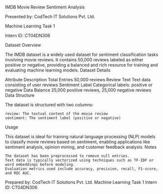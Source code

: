 IMDB Movie Review Sentiment Analysis

Presented by: CodTech IT Solutions Pvt. Ltd.

Machine Learning Task 1

Intern ID: CT04DN306

Dataset Overview

The IMDB dataset is a widely used dataset for sentiment classification tasks involving movie reviews. It contains 50,000 reviews labeled as either positive or negative, providing a balanced and rich resource for training and evaluating machine learning models.
Dataset Details

Attribute 	Description
Total Entries 	50,000 reviews
Review Text 	Text data consisting of user reviews
Sentiment Label 	Categorical labels: positive or negative
Data Balance 	25,000 positive reviews, 25,000 negative reviews
Data Structure

The dataset is structured with two columns:

    review: The textual content of the movie review
    sentiment: The sentiment label (positive or negative)

Usage

This dataset is ideal for training natural language processing (NLP) models to classify movie reviews based on sentiment, enabling applications like sentiment analysis, opinion mining, and customer feedback analysis.
Notes

    The dataset has been preprocessed to remove null entries.
    Text data is typically vectorized using techniques such as TF-IDF or word embeddings before modeling.
    Evaluation metrics used include accuracy, precision, recall, F1-score, and ROC AUC.

Prepared by:
CodTech IT Solutions Pvt. Ltd.
Machine Learning Task 1
Intern ID: CT04DN306
